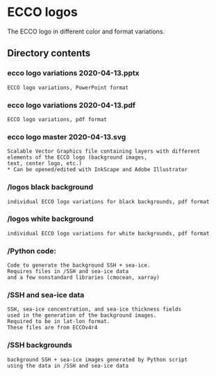 # ECCO logos
The ECCO logo in different color and format variations.


## Directory contents
 
### ecco logo variations 2020-04-13.pptx

	ECCO logo variations, PowerPoint format

### ecco logo variations 2020-04-13.pdf
	ECCO logo variations, pdf format

### ecco logo master 2020-04-13.svg
	Scalable Vector Graphics file containing layers with different elements of the ECCO logo (background images,
	text, center logo, etc.)
	* Can be opened/edited with InkScape and Adobe Illustrator

### /logos black background
	individual ECCO logo variations for black backgrounds, pdf format

### /logos white background
 	individual ECCO logo variations for white backgrounds, pdf format

### /Python code: 
	Code to generate the background SSH + sea-ice.  
	Requires files in /SSH and sea-ice data
	and a few nonstandard libraries (cmocean, xarray)

### /SSH and sea-ice data
	SSH, sea-ice concentration, and sea-ice thickness fields
	used in the generation of the background images. 
	Required to be in lat-lon format.
	These files are from ECCOv4r4

### /SSH backgrounds
	background SSH + sea-ice images generated by Python script 
	using the data in /SSH and sea-ice data
